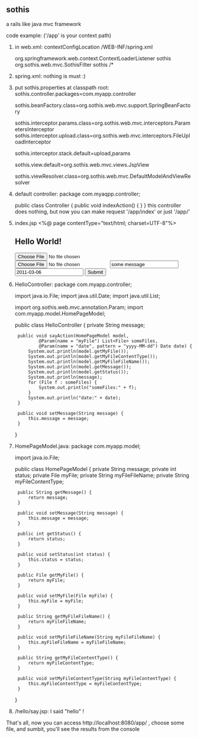 ## sothis ##

a rails like java mvc framework

code example: ('/app' is your context path)

1) in web.xml:
	<context-param>
		<param-name>contextConfigLocation</param-name>
		<param-value>
			/WEB-INF/spring.xml
		</param-value>
	</context-param>

	<listener>
		<listener-class>
			org.springframework.web.context.ContextLoaderListener
		</listener-class>
	</listener>

	<filter>
		<filter-name>sothis</filter-name>
		<filter-class>org.sothis.web.mvc.SothisFilter</filter-class>
	</filter>

	<filter-mapping>
		<filter-name>sothis</filter-name>
		<url-pattern>/*</url-pattern>
	</filter-mapping>


2) spring.xml:
	nothing is must :)


3) put sothis.properties at classpath root:
	sothis.controller.packages=com.myapp.controller

	sothis.beanFactory.class=org.sothis.web.mvc.support.SpringBeanFactory

	sothis.interceptor.params.class=org.sothis.web.mvc.interceptors.ParametersInterceptor
	sothis.interceptor.upload.class=org.sothis.web.mvc.interceptors.FileUploadInterceptor

	sothis.interceptor.stack.default=upload,params

	sothis.view.default=org.sothis.web.mvc.views.JspView

	sothis.viewResolver.class=org.sothis.web.mvc.DefaultModelAndViewResolver


4) default controller:
	package com.myaqpp.controller;

	public class Controller {
		public void indexAction() {
		}
	}
this controller does nothing, but now you can make request '/app/index' or just '/app/'


5) index.jsp
	<%@ page contentType="text/html; charset=UTF-8"%>
	<html>
	<head>
	<meta http-equiv="Content-Type" content="text/html; charset=UTF-8" /> 
	</head>
	<body>
	<h2>Hello World!</h2>
	<form action="hello/say" method="post" enctype="multipart/form-data">
	<input type="file" name="myFile"/>
	<input type="file" name="myFile"/>
	<input name="message" value="some message"/>
	<input name="date" value="2011-03-06"/>
	<input type="submit"/>
	</form>
	</body>
	</html>


6) HelloController:
	package com.myapp.controller;

	import java.io.File;
	import java.util.Date;
	import java.util.List;

	import org.sothis.web.mvc.annotation.Param;
	import com.myapp.model.HomePageModel;

	public class HelloController {
		private String message;

		public void sayAction(HomePageModel model,
				@Param(name = "myFile") List<File> someFiles,
				@Param(name = "date", pattern = "yyyy-MM-dd") Date date) {
			System.out.println(model.getMyFile());
			System.out.println(model.getMyFileContentType());
			System.out.println(model.getMyFileFileName());
			System.out.println(model.getMessage());
			System.out.println(model.getStatus());
			System.out.println(message);
			for (File f : someFiles) {
				System.out.println("someFiles:" + f);
			}
			System.out.println("date:" + date);
		}

		public void setMessage(String message) {
			this.message = message;
		}

	}


7) HomePageModel.java:
	package com.myapp.model;

	import java.io.File;

	public class HomePageModel {
		private String message;
		private int status;
		private File myFile;
		private String myFileFileName;
		private String myFileContentType;

		public String getMessage() {
			return message;
		}

		public void setMessage(String message) {
			this.message = message;
		}

		public int getStatus() {
			return status;
		}

		public void setStatus(int status) {
			this.status = status;
		}

		public File getMyFile() {
			return myFile;
		}

		public void setMyFile(File myFile) {
			this.myFile = myFile;
		}

		public String getMyFileFileName() {
			return myFileFileName;
		}

		public void setMyFileFileName(String myFileFileName) {
			this.myFileFileName = myFileFileName;
		}

		public String getMyFileContentType() {
			return myFileContentType;
		}

		public void setMyFileContentType(String myFileContentType) {
			this.myFileContentType = myFileContentType;
		}
	}


8) /hello/say.jsp:
	I said "hello" !


That's all, now you can access http://localhost:8080/app/ , choose some file, and sumbit, you'll see the results from the console